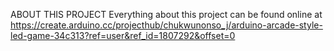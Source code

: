 ABOUT THIS PROJECT
Everything about this project can be found online at  
https://create.arduino.cc/projecthub/chukwunonso_j/arduino-arcade-style-led-game-34c313?ref=user&ref_id=1807292&offset=0
